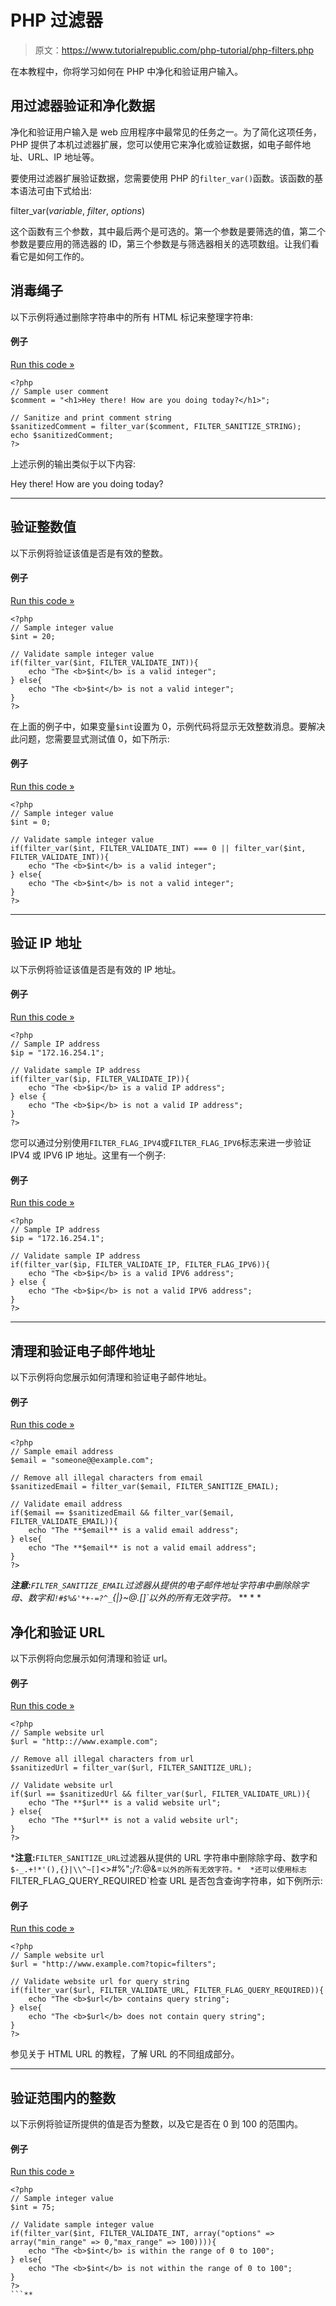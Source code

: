 # PHP 过滤器

> 原文：<https://www.tutorialrepublic.com/php-tutorial/php-filters.php>

在本教程中，你将学习如何在 PHP 中净化和验证用户输入。

## 用过滤器验证和净化数据

净化和验证用户输入是 web 应用程序中最常见的任务之一。为了简化这项任务，PHP 提供了本机过滤器扩展，您可以使用它来净化或验证数据，如电子邮件地址、URL、IP 地址等。

要使用过滤器扩展验证数据，您需要使用 PHP 的`filter_var()`函数。该函数的基本语法可由下式给出:

filter_var(*variable*, *filter*, *options*)

这个函数有三个参数，其中最后两个是可选的。第一个参数是要筛选的值，第二个参数是要应用的筛选器的 ID，第三个参数是与筛选器相关的选项数组。让我们看看它是如何工作的。

## 消毒绳子

以下示例将通过删除字符串中的所有 HTML 标记来整理字符串:

#### 例子

[Run this code »](../codelab.php?topic=php&file=sanitize-a-string "Run this code to view the output")

```
<?php
// Sample user comment
$comment = "<h1>Hey there! How are you doing today?</h1>";

// Sanitize and print comment string
$sanitizedComment = filter_var($comment, FILTER_SANITIZE_STRING);
echo $sanitizedComment;
?>
```

上述示例的输出类似于以下内容:

Hey there! How are you doing today?

* * *

## 验证整数值

以下示例将验证该值是否是有效的整数。

#### 例子

[Run this code »](../codelab.php?topic=php&file=validate-an-integer "Run this code to view the output")

```
<?php
// Sample integer value
$int = 20;

// Validate sample integer value
if(filter_var($int, FILTER_VALIDATE_INT)){
    echo "The <b>$int</b> is a valid integer";
} else{
    echo "The <b>$int</b> is not a valid integer";
}
?>
```

在上面的例子中，如果变量`$int`设置为 0，示例代码将显示无效整数消息。要解决此问题，您需要显式测试值 0，如下所示:

#### 例子

[Run this code »](../codelab.php?topic=php&file=validate-integers-including-zero "Run this code to view the output")

```
<?php
// Sample integer value
$int = 0;

// Validate sample integer value
if(filter_var($int, FILTER_VALIDATE_INT) === 0 || filter_var($int, FILTER_VALIDATE_INT)){
    echo "The <b>$int</b> is a valid integer";
} else{
    echo "The <b>$int</b> is not a valid integer";
}
?>
```

* * *

## 验证 IP 地址

以下示例将验证该值是否是有效的 IP 地址。

#### 例子

[Run this code »](../codelab.php?topic=php&file=validate-an-ip-address "Run this code to view the output")

```
<?php
// Sample IP address
$ip = "172.16.254.1";

// Validate sample IP address
if(filter_var($ip, FILTER_VALIDATE_IP)){
    echo "The <b>$ip</b> is a valid IP address";
} else {
    echo "The <b>$ip</b> is not a valid IP address";
}
?>
```

您可以通过分别使用`FILTER_FLAG_IPV4`或`FILTER_FLAG_IPV6`标志来进一步验证 IPV4 或 IPV6 IP 地址。这里有一个例子:

#### 例子

[Run this code »](../codelab.php?topic=php&file=validate-ipv6-addresses "Run this code to view the output")

```
<?php
// Sample IP address
$ip = "172.16.254.1";

// Validate sample IP address
if(filter_var($ip, FILTER_VALIDATE_IP, FILTER_FLAG_IPV6)){
    echo "The <b>$ip</b> is a valid IPV6 address";
} else {
    echo "The <b>$ip</b> is not a valid IPV6 address";
}
?>
```

* * *

## 清理和验证电子邮件地址

以下示例将向您展示如何清理和验证电子邮件地址。

#### 例子

[Run this code »](../codelab.php?topic=php&file=sanitize-and-validate-an-email "Run this code to view the output")

```
<?php
// Sample email address
$email = "someone@@example.com";

// Remove all illegal characters from email
$sanitizedEmail = filter_var($email, FILTER_SANITIZE_EMAIL);

// Validate email address
if($email == $sanitizedEmail && filter_var($email, FILTER_VALIDATE_EMAIL)){
    echo "The **$email** is a valid email address";
} else{
    echo "The **$email** is not a valid email address";
}
?>
```

 ***注意:**`FILTER_SANITIZE_EMAIL`过滤器从提供的电子邮件地址字符串中删除除字母、数字和`!#$%&'*+-=?^_`{|}~@.[]`以外的所有无效字符。*  ** * *

## 净化和验证 URL

以下示例将向您展示如何清理和验证 url。

#### 例子

[Run this code »](../codelab.php?topic=php&file=sanitize-and-validate-a-url "Run this code to view the output")

```
<?php
// Sample website url
$url = "http:://www.example.com";

// Remove all illegal characters from url
$sanitizedUrl = filter_var($url, FILTER_SANITIZE_URL);

// Validate website url
if($url == $sanitizedUrl && filter_var($url, FILTER_VALIDATE_URL)){
    echo "The **$url** is a valid website url";
} else{
    echo "The **$url** is not a valid website url";
}
?>
```

 ***注意:**`FILTER_SANITIZE_URL`过滤器从提供的 URL 字符串中删除除字母、数字和`$-_.+!*'(),{}|\\^~[]`<>#%";/?:@&=`以外的所有无效字符。*  *还可以使用标志`FILTER_FLAG_QUERY_REQUIRED`检查 URL 是否包含查询字符串，如下例所示:

#### 例子

[Run this code »](../codelab.php?topic=php&file=validate-if-a-url-contains-query-string "Run this code to view the output")

```
<?php
// Sample website url
$url = "http://www.example.com?topic=filters";

// Validate website url for query string
if(filter_var($url, FILTER_VALIDATE_URL, FILTER_FLAG_QUERY_REQUIRED)){
    echo "The <b>$url</b> contains query string";
} else{
    echo "The <b>$url</b> does not contain query string";
}
?>
```

参见关于 HTML URL 的教程，了解 URL 的不同组成部分。

* * *

## 验证范围内的整数

以下示例将验证所提供的值是否为整数，以及它是否在 0 到 100 的范围内。

#### 例子

[Run this code »](../codelab.php?topic=php&file=validate-if-an-integer-is-between-a-range "Run this code to view the output")

```
<?php
// Sample integer value
$int = 75;

// Validate sample integer value
if(filter_var($int, FILTER_VALIDATE_INT, array("options" => array("min_range" => 0,"max_range" => 100)))){
    echo "The <b>$int</b> is within the range of 0 to 100";
} else{
    echo "The <b>$int</b> is not within the range of 0 to 100";
}
?>
```**